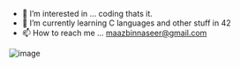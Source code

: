 <!---
MaazBinNaseer/MaazBinNaseer is a ✨ special ✨ repository because its `README.md` (this file) appears on your GitHub profile.
You can click the Preview link to take a look at your changes.
--->
- 👀 I’m interested in ... coding thats it. 
- 🌱 I’m currently learning C languages and other stuff in 42 
- 📫 How to reach me ... maazbinnaseer@gmail.com



![image](https://www.codewars.com/users/MaazBinNaseer/badges/large)
